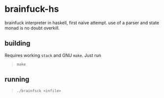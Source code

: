 # brainfuck-hs

brainfuck interpreter in haskell, first naïve attempt.
use of a parser and state monad is no doubt overkill.

## building

Requires working `stack` and GNU `make`. Just run

> `make`

## running

> `./brainfsck <infile>`



